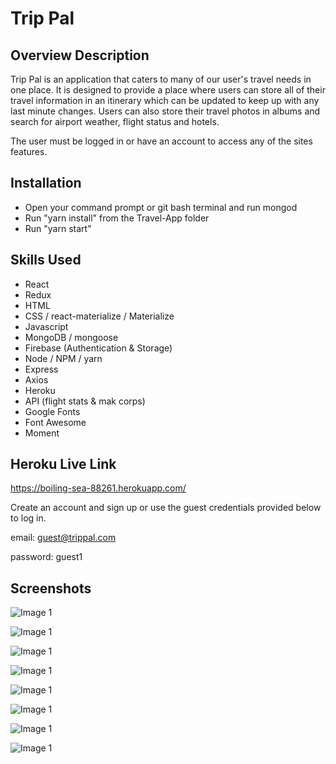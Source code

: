 Trip Pal
========== 

Overview Description
--------------------

Trip Pal is an application that caters to many of our user's travel needs in one place. It is designed to provide a place where users can store all of their travel information in an itinerary which can be updated to keep up with any last minute changes. Users can also store their travel photos in albums and search for airport weather, flight status and hotels.

The user must be logged in or have an account to access any of the sites features. 


Installation
-----------------

- Open your command prompt or git bash terminal and run mongod
- Run "yarn install" from the Travel-App folder
- Run "yarn start"


Skills Used
-----------

- React
- Redux
- HTML 
- CSS / react-materialize / Materialize
- Javascript
- MongoDB / mongoose
- Firebase (Authentication & Storage)
- Node / NPM / yarn
- Express
- Axios
- Heroku
- API (flight stats & mak corps)
- Google Fonts
- Font Awesome
- Moment


Heroku Live Link
----------------

https://boiling-sea-88261.herokuapp.com/

Create an account and sign up or use the guest credentials provided below to log in.

email: guest@trippal.com

password: guest1


Screenshots
-----------

![Image 1](/client/src/images/ScreenshotHome.png)

![Image 1](/client/src/images/ScreenshotLogin.png)

![Image 1](/client/src/images/ScreenshotItinForm.png)

![Image 1](/client/src/images/ScreenshotItinAction.png)

![Image 1](/client/src/images/ScreenshotPhotos.png)

![Image 1](/client/src/images/ScreenshotWeather.png)

![Image 1](/client/src/images/ScreenshotFlight.png)

![Image 1](/client/src/images/ScreenshotHotels.png)
